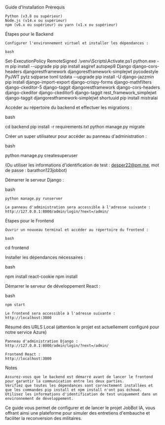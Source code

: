 Guide d'Installation
Prérequis

    Python (v3.8 ou supérieur)
    Node.js (v14.x ou supérieur)
    npm (v6.x ou supérieur) ou yarn (v1.x ou supérieur)

Étapes pour le Backend

    Configurer l'environnement virtuel et installer les dépendances :

    bash

Set-ExecutionPolicy RemoteSigned
.\venv\Scripts\Activate.ps1
python.exe -m pip install --upgrade pip
pip install asgiref autopep8 Django django-cors-headers djangorestframework djangorestframework-simplejwt pycodestyle PyJWT pytz sqlparse toml tzdata --upgrade
pip install -U django-jazzmin
pip install django-import-export django-crispy-forms django-mathfilters django-ckeditor-5 django-taggit djangorestframework django-cors-headers django-ckeditor django-ckeditor5 django-taggit rest_framework_simplejwt django-taggit djangorestframework-simplejwt shortuuid
pip install mistralai

Accéder au répertoire du backend et effectuer les migrations :

bash

cd backend
pip install -r requirements.txt
python manage.py migrate

Créer un super utilisateur pour accéder au panneau d'administration :

bash

python manage.py createsuperuser

(Ou utiliser les informations d'identification de test : desper22@pm.me, mot de passe : barathon123jobbot)

Démarrer le serveur Django :

bash

    python manage.py runserver

    Le panneau d'administration sera accessible à l'adresse suivante :
    http://127.0.0.1:8000/admin/login/?next=/admin/

Étapes pour le Frontend

    Ouvrir un nouveau terminal et accéder au répertoire du frontend :

    bash

cd frontend

Installer les dépendances nécessaires :

bash

npm install react-cookie
npm install

Démarrer le serveur de développement React :

bash

    npm start

    Le frontend sera accessible à l'adresse suivante :
    http://localhost:3000

Résumé des URLS Local (attention le projet est actuellement configuré pour notre service Azure)

    Panneau d'administration Django :
    http://127.0.0.1:8000/admin/login/?next=/admin/

    Frontend React :
    http://localhost:3000

Notes

    Assurez-vous que le backend est démarré avant de lancer le frontend pour garantir la communication entre les deux parties.
    Vérifiez que toutes les dépendances sont correctement installées et que les commandes pip install et npm install n'ont pas échoué.
    Utilisez les informations d'identification de test uniquement dans un environnement de développement.

Ce guide vous permet de configurer et de lancer le projet JobBot IA, vous offrant ainsi une plateforme pour simuler des entretiens d'embauche et faciliter la reconversion des militaires.
